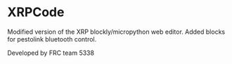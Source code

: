 # XRPCode

Modified version of the XRP blockly/micropython web editor.
Added blocks for pestolink bluetooth control.

Developed by FRC team 5338
